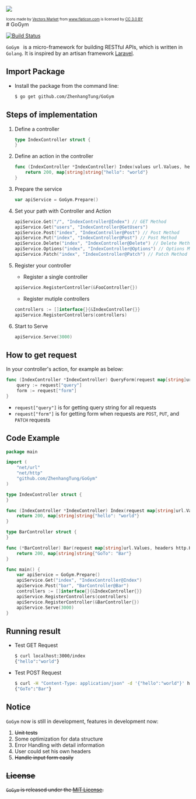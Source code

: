 ![](http://tongzhenhang.me/wp-content/uploads/2017/03/dumbbell-1.png)
<div style="font-size: 10px;">Icons made by <a href="http://www.flaticon.com/authors/vectors-market" title="Vectors Market">Vectors Market</a> from <a href="http://www.flaticon.com" title="Flaticon">www.flaticon.com</a> is licensed by <a href="http://creativecommons.org/licenses/by/3.0/" title="Creative Commons BY 3.0" target="_blank">CC 3.0 BY</a></div>
# GoGym


[![Build Status](https://travis-ci.org/ZhenhangTung/GoGym.svg?branch=master)](https://travis-ci.org/ZhenhangTung/GoGym)


```GoGym ``` is a micro-framework for building RESTful APIs, which is written in ```Golang```. It is inspired by an artisan framework [Laravel](https://laravel.com/).

## Import Package
* Install the package from the command line: 

	```bash
	$ go get github.com/ZhenhangTung/GoGym
	```

## Steps of implementation
1. Define a controller

	```go
	type IndexController struct {
	}
	```
2. Define an action in the controller

	```go
	func (IndexController *IndexController) Index(values url.Values, headers http.Header) (statusCode int, response interface{}) {
		return 200, map[string]string{"hello": "world"}
	}
	```
3. Prepare the service
	
	```go
	var apiService = GoGym.Prepare()
	```

4. Set your path with Controller and Action


	```go
	apiService.Get("/", "IndexController@Index") // GET Method
	apiService.Get("users", "IndexController@GetUsers")
	apiService.Post("index", "IndexController@Post") // Post Method
	apiService.Put("index", "IndexController@Post") // Post Method
	apiService.Delete("index", "IndexController@Delete") // Delete Method
	apiService.Options("index", "IndexController@Options") // Options Method
	apiService.Patch("index", "IndexController@Patch") // Patch Method
	```
5. Register your controller
	* Register a single controller

	
	```go
	apiService.RegisterController(&FooController{})
	```
	* Register mutiple controllers

	
	```go
	controllers := []interface{}{&IndexController{}}
	apiService.RegisterControllers(controllers)
	```
6. Start to Serve


	``` go
	apiService.Serve(3000)
	```

## How to get request
In your controller's action, for example as below:

```go
func (IndexController *IndexController) QueryForm(request map[string]url.Values, headers http.Header) (statusCode int, response interface{}) {
	query := request["query"]
	form := request["form"]
}
```
* ```request["query"]``` is for getting query string for all requests
* ```request["form"]``` is for getting form when requests are ```POST```, ```PUT```, and ```PATCH``` requests



## Code Example

```go
package main

import (
    "net/url"
    "net/http"
    "github.com/ZhenhangTung/GoGym"
)

type IndexController struct {
}

func (IndexController *IndexController) Index(request map[string]url.Values, headers http.Header) (statusCode int, response interface{}) {
	return 200, map[string]string{"hello": "world"}
}

type BarController struct {
}

func (*BarController) Bar(request map[string]url.Values, headers http.Header) (statusCode int, response interface{}) {
	return 200, map[string]string{"GoTo": "Bar"}
}

func main() {
	var apiService = GoGym.Prepare()
	apiService.Get("index", "IndexController@Index")
	apiService.Post("bar", "BarController@Bar")
	controllers := []interface{}{&IndexController{}}
	apiService.RegisterControllers(controllers)
	apiService.RegisterController(&BarController{})
	apiService.Serve(3000)
}
```

## Running result
* Test GET Request

	```bash
	$ curl localhost:3000/index
	{"hello":"world"}
	```

* Test POST Request

	```bash
	$ curl -H "Content-Type: application/json" -d '{"hello":"world"}' http://localhost:3000/bar
	{"GoTo":"Bar"}
	```

## Notice
```GoGym``` now is still in development, features in development now:

1. <strike>Unit tests</strike>
2. Some optimization for data structure
3. Error Handling with detail information
4. User could set his own headers
5. <strike>Handle input form easily<strike>


## License

`GoGym` is released under the [MIT License](http://opensource.org/licenses/MIT).